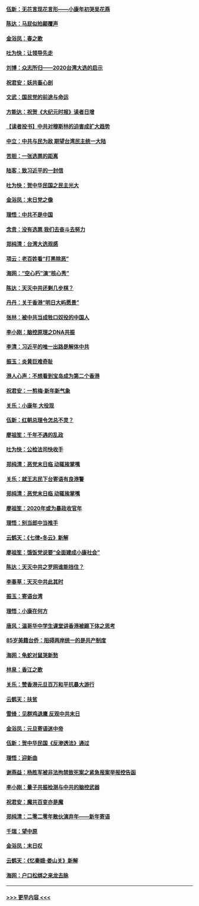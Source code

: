 #### [伍新：无花言现花言形——小康年初哭吴花燕](../pages/nsc993/n11800044.md?t=01180355) 
#### [陈达：马屁似拍颠覆声](../pages/nsc993/n11800010.md?t=01180355) 
#### [金浴凤：春之歌](../pages/nsc993/n11797687.md?t=01180355) 
#### [吐为快：让领导先走](../pages/nsc993/n11797512.md?t=01180355) 
#### [刘博：众志所归——2020台湾大选的启示](../pages/nsc993/n11796878.md?t=01180355) 
#### [祝君安：妖共畜心剖](../pages/nsc993/n11794273.md?t=01180355) 
#### [文武：国民党的前途与命运](../pages/nsc993/n11794198.md?t=01180355) 
#### [方能达：祝贺《大纪元时报》读者日增](../pages/nsc993/n11793807.md?t=01180355) 
#### [【读者投书】中共对穆斯林的迫害成扩大趋势](../pages/nsc993/n11791371.md?t=01180355) 
#### [中立：中共与民为敌 期望台湾民主统一大陆](../pages/nsc993/n11790392.md?t=01180355) 
#### [苦胆：一张选票的距离](../pages/nsc993/n11788914.md?t=01180355) 
#### [陆客：致习近平的一封信](../pages/nsc993/n11788867.md?t=01180355) 
#### [吐为快：贺中华民国之民主光大](../pages/nsc993/n11788618.md?t=01180355) 
#### [金浴凤：末日党之像](../pages/nsc993/n11787475.md?t=01180355) 
#### [理悟：中共不是中国](../pages/nsc993/n11787463.md?t=01180355) 
#### [念贲：没有选票  我们去奋斗去努力](../pages/nsc993/n11787398.md?t=01180355) 
#### [郑纯清：台湾大选观感](../pages/nsc993/n11786210.md?t=01180355) 
#### [项云：老百姓看“打黑除恶”](../pages/nsc993/n11785398.md?t=01180355) 
#### [海网：“空心朽”演“核心秀”](../pages/nsc993/n11783874.md?t=01180355) 
#### [陈达：天灭中共还剩几步棋？](../pages/nsc993/n11783719.md?t=01180355) 
#### [丹丹：关于香港“明日大屿愿景”](../pages/nsc993/n11783273.md?t=01180355) 
#### [张林：被中共当成牲口奴役的中国人](../pages/nsc993/n11782397.md?t=01180355) 
#### [李小刚：脑控原理之DNA共振](../pages/nsc993/n11780962.md?t=01180355) 
#### [李清：习近平的唯一出路是解体中共](../pages/nsc993/n11780866.md?t=01180355) 
#### [振玉：炎黄巨难奇耻](../pages/nsc993/n11779632.md?t=01180355) 
#### [港人心声：不想看到宝岛成为第二个香港](../pages/nsc993/n11778817.md?t=01180355) 
#### [祝君安：一剪梅‧新年新气象](../pages/nsc993/n11776340.md?t=01180355) 
#### [关乐：小康年 大役现](../pages/nsc993/n11774213.md?t=01180355) 
#### [伍新：红朝总理令怎总不灵？](../pages/nsc993/n11770813.md?t=01180355) 
#### [廖祖笙：千年不遇的乱政](../pages/nsc993/n11770373.md?t=01180355) 
#### [吐为快：公检法司快收手](../pages/nsc993/n11770359.md?t=01180355) 
#### [郑纯清：恶党末日临 动辄挨掌嘴](../pages/nsc993/n11769912.md?t=01180355) 
#### [关乐：就王志民下台寄语有良港警](../pages/nsc993/n11769903.md?t=01180355) 
#### [郑纯清：恶党末日临 动辄挨掌嘴](../pages/nsc993/n11769356.md?t=01180355) 
#### [廖祖笙：2020年或为暴政收官年](../pages/nsc993/n11768216.md?t=01180355) 
#### [理悟：别当郎中当推手](../pages/nsc993/n11768243.md?t=01180355) 
#### [云鹤天：《七律▪冬云》新解](../pages/nsc993/n11768204.md?t=01180355) 
#### [廖祖笙：饿饭党说要“全面建成小康社会”](../pages/nsc993/n11767482.md?t=01180355) 
#### [陈达：天灭中共之罗网谁能挡住？](../pages/nsc993/n11767465.md?t=01180355) 
#### [李春草：天灭中共此其时](../pages/nsc993/n11767452.md?t=01180355) 
#### [振玉：寄语台湾](../pages/nsc993/n11767432.md?t=01180355) 
#### [理悟：小康在何方](../pages/nsc993/n11767394.md?t=01180355) 
#### [唐风：温哥华中学生课堂讲香港被踢下体之思考](../pages/nsc993/n11766848.md?t=01180355) 
#### [85岁美籍台侨：阻碍两岸统一的是共产制度](../pages/nsc993/n11765043.md?t=01180355) 
#### [海网：龟蛇对鼠哭新愁](../pages/nsc993/n11764895.md?t=01180355) 
#### [林泉：香江之歌](../pages/nsc993/n11764415.md?t=01180355) 
#### [关乐：赞香港元旦百万和平抗暴大游行](../pages/nsc993/n11764382.md?t=01180355) 
#### [云鹤天：扶贫](../pages/nsc993/n11764245.md?t=01180355) 
#### [雪绮：见群鸡退鹰  反观中共末日](../pages/nsc993/n11762112.md?t=01180355) 
#### [金浴凤：元旦寄语迷中帝](../pages/nsc993/n11761788.md?t=01180355) 
#### [伍新：贺中华民国《反渗透法》通过](../pages/nsc993/n11761994.md?t=01180355) 
#### [理悟：迎新曲](../pages/nsc993/n11761152.md?t=01180355) 
#### [谢燕益：杨胜军被非法拘禁致死案之紧急报案举报控告函](../pages/nsc993/n11756134.md?t=01180355) 
#### [李小刚：量子共振检测与中共的脑控武器](../pages/nsc993/n11754518.md?t=01180355) 
#### [祝君安：魔共百变亦是魔](../pages/nsc993/n11754469.md?t=01180355) 
#### [郑纯清：二零二零年散伙演弃年——新年寄语](../pages/nsc993/n11754195.md?t=01180355) 
#### [千瑞：望中原](../pages/nsc993/n11754159.md?t=01180355) 
#### [金浴凤：末日叹](../pages/nsc993/n11752359.md?t=01180355) 
#### [云鹤天：《忆秦娥‧娄山关》新解](../pages/nsc993/n11752348.md?t=01180355) 
#### [海网：户口松绑之来龙去脉](../pages/nsc993/n11752328.md?t=01180355) 

----
#### [ >>> 更早内容 <<< ](../indexes/nsc993-earlier.md)
